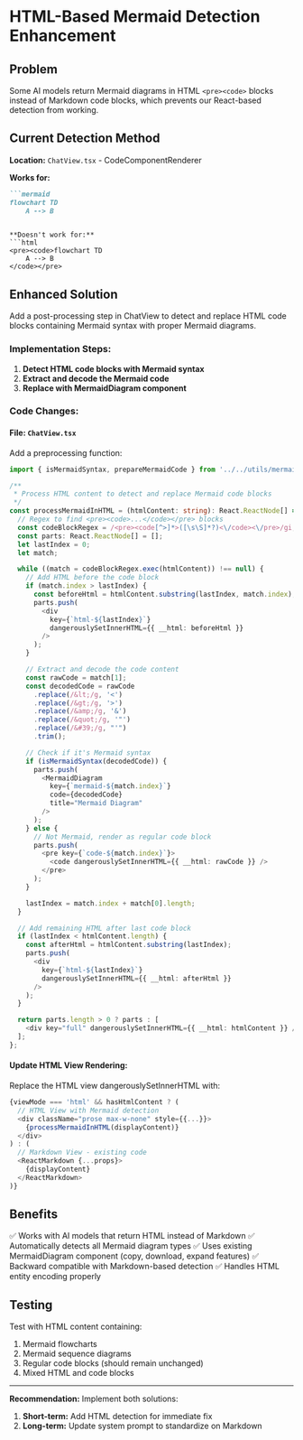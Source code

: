 # HTML-Based Mermaid Detection Enhancement

## Problem
Some AI models return Mermaid diagrams in HTML `<pre><code>` blocks instead of Markdown code blocks, which prevents our React-based detection from working.

## Current Detection Method

**Location:** `ChatView.tsx` - CodeComponentRenderer

**Works for:**
```markdown
```mermaid
flowchart TD
    A --> B
```
```

**Doesn't work for:**
```html
<pre><code>flowchart TD
    A --> B
</code></pre>
```

## Enhanced Solution

Add a post-processing step in ChatView to detect and replace HTML code blocks containing Mermaid syntax with proper Mermaid diagrams.

### Implementation Steps:

1. **Detect HTML code blocks with Mermaid syntax**
2. **Extract and decode the Mermaid code**
3. **Replace with MermaidDiagram component**

### Code Changes:

#### File: `ChatView.tsx`

Add a preprocessing function:

```typescript
import { isMermaidSyntax, prepareMermaidCode } from '../../utils/mermaidUtils';

/**
 * Process HTML content to detect and replace Mermaid code blocks
 */
const processMermaidInHTML = (htmlContent: string): React.ReactNode[] => {
  // Regex to find <pre><code>...</code></pre> blocks
  const codeBlockRegex = /<pre><code[^>]*>([\s\S]*?)<\/code><\/pre>/gi;
  const parts: React.ReactNode[] = [];
  let lastIndex = 0;
  let match;

  while ((match = codeBlockRegex.exec(htmlContent)) !== null) {
    // Add HTML before the code block
    if (match.index > lastIndex) {
      const beforeHtml = htmlContent.substring(lastIndex, match.index);
      parts.push(
        <div
          key={`html-${lastIndex}`}
          dangerouslySetInnerHTML={{ __html: beforeHtml }}
        />
      );
    }

    // Extract and decode the code content
    const rawCode = match[1];
    const decodedCode = rawCode
      .replace(/&lt;/g, '<')
      .replace(/&gt;/g, '>')
      .replace(/&amp;/g, '&')
      .replace(/&quot;/g, '"')
      .replace(/&#39;/g, "'")
      .trim();

    // Check if it's Mermaid syntax
    if (isMermaidSyntax(decodedCode)) {
      parts.push(
        <MermaidDiagram
          key={`mermaid-${match.index}`}
          code={decodedCode}
          title="Mermaid Diagram"
        />
      );
    } else {
      // Not Mermaid, render as regular code block
      parts.push(
        <pre key={`code-${match.index}`}>
          <code dangerouslySetInnerHTML={{ __html: rawCode }} />
        </pre>
      );
    }

    lastIndex = match.index + match[0].length;
  }

  // Add remaining HTML after last code block
  if (lastIndex < htmlContent.length) {
    const afterHtml = htmlContent.substring(lastIndex);
    parts.push(
      <div
        key={`html-${lastIndex}`}
        dangerouslySetInnerHTML={{ __html: afterHtml }}
      />
    );
  }

  return parts.length > 0 ? parts : [
    <div key="full" dangerouslySetInnerHTML={{ __html: htmlContent }} />
  ];
};
```

#### Update HTML View Rendering:

Replace the HTML view dangerouslySetInnerHTML with:

```typescript
{viewMode === 'html' && hasHtmlContent ? (
  // HTML View with Mermaid detection
  <div className="prose max-w-none" style={{...}}>
    {processMermaidInHTML(displayContent)}
  </div>
) : (
  // Markdown View - existing code
  <ReactMarkdown {...props}>
    {displayContent}
  </ReactMarkdown>
)}
```

## Benefits

✅ Works with AI models that return HTML instead of Markdown
✅ Automatically detects all Mermaid diagram types
✅ Uses existing MermaidDiagram component (copy, download, expand features)
✅ Backward compatible with Markdown-based detection
✅ Handles HTML entity encoding properly

## Testing

Test with HTML content containing:
1. Mermaid flowcharts
2. Mermaid sequence diagrams
3. Regular code blocks (should remain unchanged)
4. Mixed HTML and code blocks

---

**Recommendation:** Implement both solutions:
1. **Short-term:** Add HTML detection for immediate fix
2. **Long-term:** Update system prompt to standardize on Markdown
